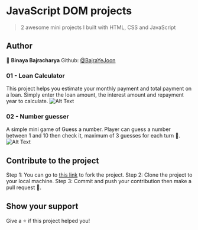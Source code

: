 # JavaScript DOM projects 
> 2 awesome mini projects I built with HTML, CSS and JavaScript
## Author
👤 **Binaya Bajracharya**  Github: [@BajraYeJoon](https://github.com/BajraYeJoon)

### 01 - Loan Calculator
This project helps you estimate your monthly payment and total payment on a loan. Simply enter the loan amount, the interest amount and repayment year to calculate.
![Alt Text](https://www.linkpicture.com/q/Screenshot-36_5.png)

### 02 - Number guesser
A simple mini game of Guess a number. Player can guess a number between 1 and 10 then check it, maximum of 3 guesses for each turn 🤔. 
![Alt Text](https://www.linkpicture.com/q/Screenshot-38_5.png)

## Contribute to the project
Step 1: You can go to [this link](https://github.com/BajraYeJoon/JavaScript-DOM-projects) to fork the project. 
Step 2:  Clone the project to your local machine.
Step 3: Commit and push your contribution then make a pull request 🥳.

## Show your support

Give a ⭐️ if this project helped you!
